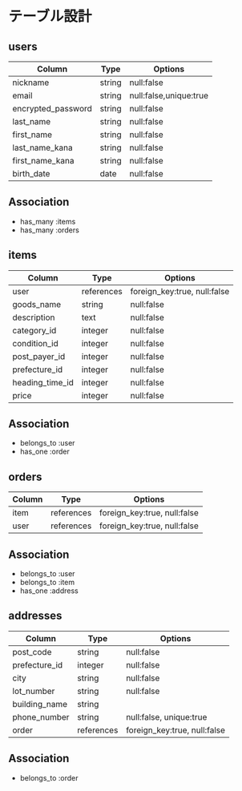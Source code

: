 # テーブル設計



## users

|Column              |Type     |Options                |
|--------------------|---------|-----------------------|
| nickname           | string  | null:false            |
| email              | string  | null:false,unique:true|
| encrypted_password | string  | null:false            |
| last_name          | string  | null:false            |
| first_name         | string  | null:false            |
| last_name_kana     | string  | null:false            |
| first_name_kana    | string  | null:false            |
| birth_date         | date    | null:false            |

## Association

- has_many :items
- has_many :orders



## items

|Column          |Type        |Options                      |
|----------------|------------|-----------------------------|
| user           | references | foreign_key:true, null:false|
| goods_name     | string     | null:false                  |
| description    | text       | null:false                  |
| category_id    | integer    | null:false                  |
| condition_id   | integer    | null:false                  |
| post_payer_id  | integer    | null:false                  |
| prefecture_id  | integer    | null:false                  |
| heading_time_id| integer    | null:false                  |
| price          | integer    | null:false                  |

## Association

- belongs_to :user
- has_one :order



## orders

|Column|Type        |Options                       |
|------|------------|------------------------------|
| item | references | foreign_key:true, null:false |
| user | references | foreign_key:true, null:false |

## Association

- belongs_to :user
- belongs_to :item
- has_one :address



## addresses

|Column         |Type        |Options                          |
|---------------|------------|---------------------------------|
| post_code     | string     | null:false                      |
| prefecture_id | integer    | null:false                      |
| city          | string     | null:false                      |
| lot_number    | string     | null:false                      |
| building_name | string     |
| phone_number  | string     | null:false, unique:true         |
| order         | references | foreign_key:true, null:false    |

## Association

- belongs_to :order
